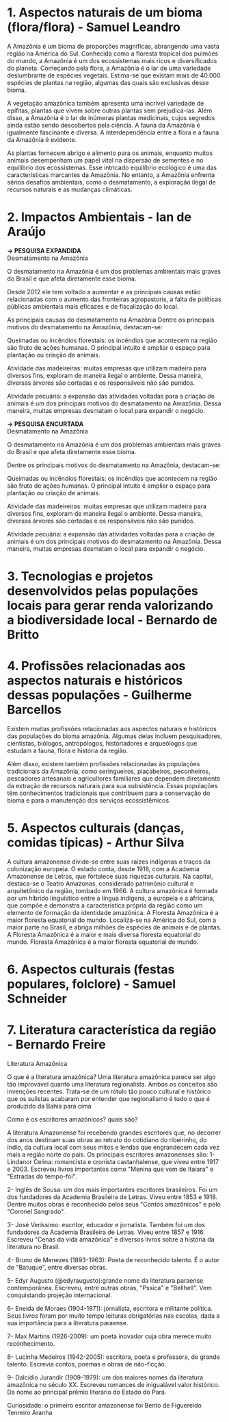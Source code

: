 # 1. Aspectos naturais de um bioma (flora/flora) - Samuel Leandro
A Amazônia é um bioma de proporções magníficas, abrangendo uma vasta região na América do Sul. Conhecida como a floresta tropical dos pulmões do mundo, a Amazônia é um dos ecossistemas mais ricos e diversificados do planeta. Começando pela flora, a Amazônia é o lar de uma variedade deslumbrante de espécies vegetais. Estima-se que existam mais de 40.000 espécies de plantas na região, algumas das quais são exclusivas desse bioma.

A vegetação amazônica também apresenta uma incrível variedade de epífitas, plantas que vivem sobre outras plantas sem prejudicá-las. Além disso, a Amazônia é o lar de inúmeras plantas medicinais, cujos segredos ainda estão sendo descobertos pela ciência. A fauna da Amazônia é igualmente fascinante e diversa. A interdependência entre a flora e a fauna da Amazônia é evidente.

As plantas fornecem abrigo e alimento para os animais, enquanto muitos animais desempenham um papel vital na dispersão de sementes e no equilíbrio dos ecossistemas. Esse intricado equilíbrio ecológico é uma das características marcantes da Amazônia. No entanto, a Amazônia enfrenta sérios desafios ambientais, como o desmatamento, a exploração ilegal de recursos naturais e as mudanças climáticas.
# 2. Impactos Ambientais - Ian de Araújo
<b>→ PESQUISA EXPANDIDA</br></b>
Desmatamento na Amazônia

O desmatamento na Amazônia é um dos problemas ambientais mais graves do Brasil e que afeta diretamente esse bioma.

Desde 2012 ele tem voltado a aumentar e as principais causas estão relacionadas com o aumento das fronteiras agropastoris, a falta de políticas públicas ambientais mais eficazes e de fiscalização do local.

As principais causas do desmatamento na Amazônia
Dentre os principais motivos do desmatamento na Amazônia, destacam-se:


Queimadas ou incêndios florestais: os incêndios que acontecem na região são fruto de ações humanas. O principal intuito é ampliar o espaço para plantação ou criação de animais.

Atividade das madeireiras: muitas empresas que utilizam madeira para diversos fins, exploram de maneira ilegal o ambiente. Dessa maneira, diversas árvores são cortadas e os responsáveis não são punidos.

Atividade pecuária: a expansão das atividades voltadas para a criação de animais é um dos principais motivos do desmatamento na Amazônia. Dessa maneira, muitas empresas desmatam o local para expandir o negócio.
 
<b>→ PESQUISA ENCURTADA</br></b>
Desmatamento na Amazônia

O desmatamento na Amazônia é um dos problemas ambientais mais graves do Brasil e que afeta diretamente esse bioma.

Dentre os principais motivos do desmatamento na Amazônia, destacam-se:

Queimadas ou incêndios florestais: os incêndios que acontecem na região são fruto de ações humanas. O principal intuito é ampliar o espaço para plantação ou criação de animais.

Atividade das madeireiras: muitas empresas que utilizam madeira para diversos fins, exploram de maneira ilegal o ambiente. Dessa maneira, diversas árvores são cortadas e os responsáveis não são punidos.

Atividade pecuária: a expansão das atividades voltadas para a criação de animais é um dos principais motivos do desmatamento na Amazônia. Dessa maneira, muitas empresas desmatam o local para expandir o negócio.
# 3. Tecnologias e projetos desenvolvidos pelas populações locais para gerar renda valorizando a biodiversidade local - Bernardo de Britto
# 4. Profissões relacionadas aos aspectos naturais e históricos dessas populações - Guilherme Barcellos
Existem muitas profissões relacionadas aos aspectos naturais e históricos das populações do bioma amazônia. Algumas delas incluem pesquisadores, cientistas, biólogos, antropólogos, historiadores e arqueólogos que estudam a fauna, flora e história da região.

Além disso, existem também profissões relacionadas às populações tradicionais da Amazônia, como seringueiros, piaçabeiros, peconheiros, pescadores artesanais e agricultores familiares que dependem diretamente da extração de recursos naturais para sua subsistência. Essas populações têm conhecimentos tradicionais que contribuem para a conservação do bioma e para a manutenção dos serviços ecossistêmicos.
# 5. Aspectos culturais (danças, comidas típicas) - Arthur Silva
A cultura amazonense divide-se entre suas raízes indígenas e traços da colonização europeia. O estado conta, desde 1918, com a Academia Amazonense de Letras, que fortalece suas riquezas culturais. Na capital, destaca-se o Teatro Amazonas, considerado patrimônio cultural e arquitetônico da região, tombado em 1966.
A cultura amazônica é formada por um híbrido linguístico entre a língua indígena, a europeia e a africana, que compõe e demonstra a característica própria da região como um elemento de formação da identidade amazônica.
A Floresta Amazônica é a maior floresta equatorial do mundo. Localiza-se na América do Sul, com a maior parte no Brasil, e abriga milhões de espécies de animais e de plantas. A Floresta Amazônica é a maior e mais diversa floresta equatorial do mundo. Floresta Amazônica é a maior floresta equatorial do mundo.
# 6. Aspectos culturais (festas populares, folclore) - Samuel Schneider
# 7. Literatura característica da região - Bernardo Freire
Literatura Amazônica

O que é a literatura amazônica?
Uma literatura amazônica parece ser algo tão improvável quanto uma literatura regionalista. Ambos os conceitos são invenções recentes. Trata-se de um rótulo tão pouco cultural e histórico que os sulistas acabaram por entender que regionalismo é tudo o que é produzido da Bahia para cima

Como é os escritores amazônicos? quais são?

A literatura Amazonense foi recebendo grandes escritores que, no decorrer dos anos destinam suas obras ao retrato do cotidiano do ribeirinho, do índio, da cultura local com seus mitos e lendas que engrandecem cada vez mais a região norte do pais.
Os principais escritores amazonenses são:
1- Lindanor Celina: romancista e cronista castanhalense, que viveu entre 1917 e 2003. Escreveu livros importantes como "Menina que vem de Itaiara" e "Estradas do tempo-foi".

2- Inglês de Sousa: um dos mais importantes escritores brasileiros. Foi um dos fundadores da Academia Brasileira de Letras. Viveu entre 1853 e 1918. Dentre muitos obras é reconhecido pelos seus "Contos amazônicos" e pelo "Coronel Sangrado".

3- José Veríssimo: escritor, educador e jornalista. Também foi um dos fundadores da Academia Brasileira de Letras. Viveu entre 1857 e 1916. Escreveu "Cenas da vida amazônica" e diversos livros sobre a história da literatura no Brasil.

4- Bruno de Menezes (1893-1963): Poeta de reconhecido talento. É o autor de "Batuque", entre diversas obras.

5- Edyr Augusto (@edyraugusto):grande nome da literatura paraense contemporânea. Escreveu, entre outras obras, "Pssica" e "Bellhell". Vem conquistando projeção internacional.

6- Eneida de Moraes (1904-1971): jornalista, escritora e militante política. Seus livros foram por muito tempo leituras obrigatórias nas escolas, dada a sua importância para a literatura paraense.

7- Max Martins (1926-2009): um poeta inovador cuja obra merece muito reconhecimento.

8- Lucinha Medeiros (1942-2005): escritora, poeta e professora, de grande talento. Escrevia contos, poemas e obras de não-ficção.

9- Dalcídio Jurandir (1909-1979): um dos maiores nomes da literatura amazônica no século XX. Escreveu romances de inigualável valor histórico. Da nome ao principal prêmio literário do Estado do Pará.

Curiosidade: o primeiro escritor amazonense foi Bento de Figuereido Tenreiro Aranha

